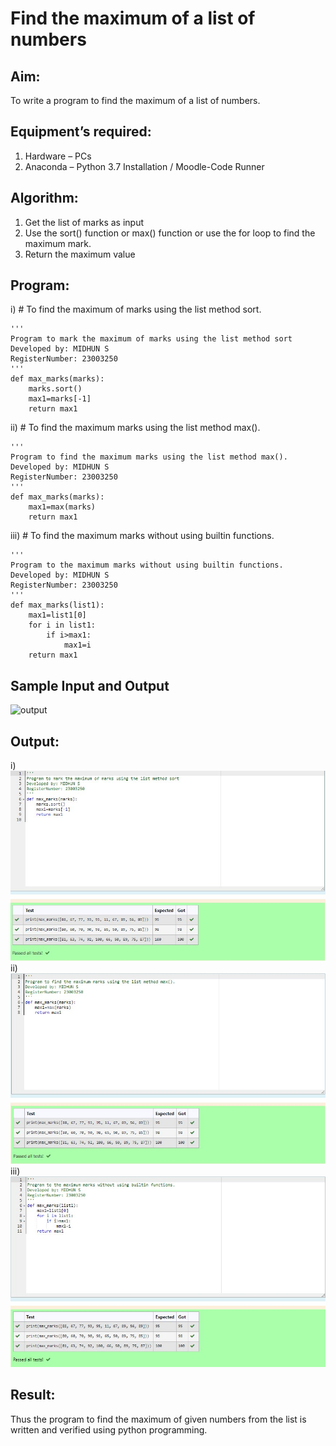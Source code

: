 # Find the maximum of a list of numbers
## Aim:
To write a program to find the maximum of a list of numbers.
## Equipment’s required:
1.	Hardware – PCs
2.	Anaconda – Python 3.7 Installation / Moodle-Code Runner
## Algorithm:
1.	Get the list of marks as input
2.	Use the sort() function or max() function or use the for loop to find the maximum mark.
3.	Return the maximum value
## Program:

i)	# To find the maximum of marks using the list method sort.
```
''' 
Program to mark the maximum of marks using the list method sort
Developed by: MIDHUN S
RegisterNumber: 23003250
'''
def max_marks(marks):
    marks.sort()
    max1=marks[-1]
    return max1

```

ii)	# To find the maximum marks using the list method max().
```
''' 
Program to find the maximum marks using the list method max().
Developed by: MIDHUN S
RegisterNumber: 23003250
'''
def max_marks(marks):
    max1=max(marks)
    return max1 

```

iii) # To find the maximum marks without using builtin functions.
```
''' 
Program to the maximum marks without using builtin functions.
Developed by: MIDHUN S
RegisterNumber: 23003250
'''
def max_marks(list1):
    max1=list1[0]
    for i in list1:
        if i>max1:
            max1=i
    return max1

```
## Sample Input and Output
![output](./img/max_marks1.jpg) 

## Output:
i)
![output](/Screenshot%202023-07-24%20083139.jpg)
ii)
![output](/Screenshot%202023-07-24%20083608.jpg)
iii)
![output](/Screenshot%202023-07-24%20083832.jpg)

## Result:
Thus the program to find the maximum of given numbers from the list is written and verified using python programming.